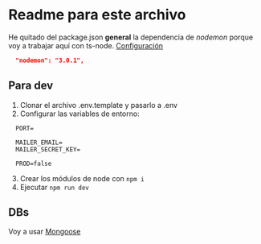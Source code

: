 # Readme para este archivo

He quitado del package.json **general** la dependencia de _nodemon_ porque voy a trabajar aquí con ts-node. [Configuración](https://gist.github.com/Klerith/3ba17e86dc4fabd8301a59699b9ffc0b)
```json
  "nodemon": "3.0.1",
```

## Para dev

1. Clonar el archivo .env.template y pasarlo a .env
2. Configurar las variables de entorno:
  ```.env
    PORT=

    MAILER_EMAIL=
    MAILER_SECRET_KEY=

    PROD=false
  ```
3. Crear los módulos de node con `npm i`
4. Ejecutar `npm run dev`

## DBs

Voy a usar [Mongoose](https://mongoosejs.com)